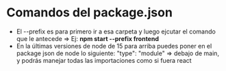 # Comandos del package.json
* El --prefix es para primero ir a esa carpeta y luego ejcutar el comando que le antecede => Ej: **npm start --prefix frontend**
* En la últimas versiones de node de 15 para arriba puedes poner en el package json de node lo siguiente: "type": "module" => debajo de main, y podrás manejar todas las importaciones como si fuera react